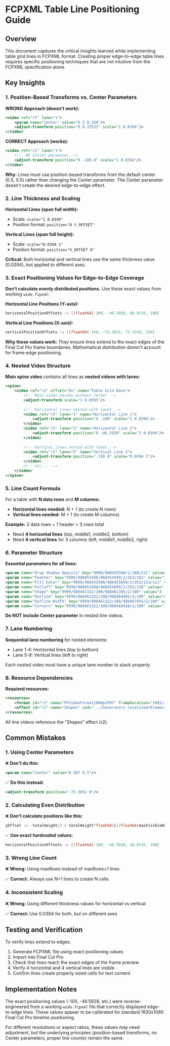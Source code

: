 # FCPXML Table Line Positioning Guide

## Overview

This document captures the critical insights learned while implementing table grid lines in FCPXML format. Creating proper edge-to-edge table lines requires specific positioning techniques that are not intuitive from the FCPXML specification alone.

## Key Insights

### 1. Position-Based Transforms vs. Center Parameters

**WRONG Approach (doesn't work):**
```xml
<video ref="r2" lane="1">
    <param name="Center" value="0.5 0.150"/>
    <adjust-transform position="0 8.33333" scale="1 0.0394"/>
</video>
```

**CORRECT Approach (works):**
```xml
<video ref="r2" lane="1">
    <!-- NO Center parameter -->
    <adjust-transform position="0 -100.0" scale="1 0.0394"/>
</video>
```

**Why:** Lines must use position-based transforms from the default center (0.5, 0.5) rather than changing the Center parameter. The Center parameter doesn't create the desired edge-to-edge effect.

### 2. Line Thickness and Scaling

**Horizontal Lines (span full width):**
- Scale: `scale="1 0.0394"`
- Position format: `position="0 Y_OFFSET"`

**Vertical Lines (span full height):**
- Scale: `scale="0.0394 1"`  
- Position format: `position="X_OFFSET 0"`

**Critical:** Both horizontal and vertical lines use the same thickness value (0.0394), but applied to different axes.

### 3. Exact Positioning Values for Edge-to-Edge Coverage

**Don't calculate evenly distributed positions.** Use these exact values from working `wide.fcpxml`:

**Horizontal Line Positions (Y-axis):**
```go
horizontalPositionOffsets := []float64{-100, -46.5928, 48.0135, 100}
```

**Vertical Line Positions (X-axis):**
```go
verticalPositionOffsets := []float64{-150, -73.3652, 73.3319, 150}
```

**Why these values work:** They ensure lines extend to the exact edges of the Final Cut Pro frame boundaries. Mathematical distribution doesn't account for frame edge positioning.

### 4. Nested Video Structure

**Main spine video** contains all lines as **nested videos with lanes:**

```xml
<spine>
    <video ref="r2" offset="0s" name="Table Grid Base">
        <!-- Main video params without Center -->
        <adjust-transform scale="1 0.0395"/>
        
        <!-- Horizontal lines nested with lanes -->
        <video ref="r2" lane="1" name="Horizontal Line 1">
            <adjust-transform position="0 -100" scale="1 0.0394"/>
        </video>
        <video ref="r2" lane="2" name="Horizontal Line 2">
            <adjust-transform position="0 -46.5928" scale="1 0.0394"/>
        </video>
        
        <!-- Vertical lines nested with lanes -->
        <video ref="r2" lane="5" name="Vertical Line 1">
            <adjust-transform position="-150 0" scale="0.0394 1"/>
        </video>
        <!-- etc... -->
    </video>
</spine>
```

### 5. Line Count Formula

For a table with **N data rows** and **M columns:**
- **Horizontal lines needed:** N + 1 (to create N rows)
- **Vertical lines needed:** M + 1 (to create M columns)

**Example:** 2 data rows + 1 header = 3 rows total
- Need **4 horizontal lines** (top, middle1, middle2, bottom)
- Need **4 vertical lines** for 3 columns (left, middle1, middle2, right)

### 6. Parameter Structure

**Essential parameters for all lines:**
```xml
<param name="Drop Shadow Opacity" key="9999/988455508/1/208/211" value="0.7426"/>
<param name="Feather" key="9999/988455508/988455699/2/353/102" value="3"/>
<param name="Fill Color" key="9999/988455508/988455699/2/353/113/111" value="1.0817 -0.0799793 -0.145856"/>
<param name="Falloff" key="9999/988455508/988455699/2/353/158" value="-2"/>
<param name="Shape" key="9999/988461322/100/988461395/2/100" value="4 (Rectangle)"/>
<param name="Outline" key="9999/988461322/100/988464485/2/100" value="0"/>
<param name="Outline Width" key="9999/988461322/100/988467855/2/100" value="0.338788"/>
<param name="Corners" key="9999/988461322/100/988469428/2/100" value="1 (Square)"/>
```

**Do NOT include Center parameter** in nested line videos.

### 7. Lane Numbering

**Sequential lane numbering** for nested elements:
- Lane 1-4: Horizontal lines (top to bottom)
- Lane 5-8: Vertical lines (left to right)

Each nested video must have a unique lane number to stack properly.

### 8. Resource Dependencies

**Required resources:**
```xml
<resources>
    <format id="r1" name="FFVideoFormat1080p2997" frameDuration="1001/30000s" width="1920" height="1080"/>
    <effect id="r2" name="Shapes" uid=".../Generators.localized/Elements.localized/Shapes.localized/Shapes.motn"/>
</resources>
```

All line videos reference the "Shapes" effect (r2).

## Common Mistakes

### 1. Using Center Parameters
❌ **Don't do this:**
```xml
<param name="Center" value="0.367 0.5"/>
```

✅ **Do this instead:**
```xml
<adjust-transform position="-73.3652 0"/>
```

### 2. Calculating Even Distribution
❌ **Don't calculate positions like this:**
```go
yOffset := -totalHeight/2 + totalHeight*float64(i)/float64(maxVisibleRows)
```

✅ **Use exact hardcoded values:**
```go
horizontalPositionOffsets := []float64{-100, -46.5928, 48.0135, 100}
```

### 3. Wrong Line Count
❌ **Wrong:** Using maxRows instead of maxRows+1 lines

✅ **Correct:** Always use N+1 lines to create N cells

### 4. Inconsistent Scaling
❌ **Wrong:** Using different thickness values for horizontal vs vertical

✅ **Correct:** Use 0.0394 for both, but on different axes

## Testing and Verification

To verify lines extend to edges:
1. Generate FCPXML file using exact positioning values
2. Import into Final Cut Pro
3. Check that lines reach the exact edges of the frame preview
4. Verify 4 horizontal and 4 vertical lines are visible
5. Confirm lines create properly sized cells for text content

## Implementation Notes

The exact positioning values (-100, -46.5928, etc.) were reverse-engineered from a working `wide.fcpxml` file that correctly displayed edge-to-edge lines. These values appear to be calibrated for standard 1920x1080 Final Cut Pro timeline positioning.

For different resolutions or aspect ratios, these values may need adjustment, but the underlying principles (position-based transforms, no Center parameters, proper line counts) remain the same.